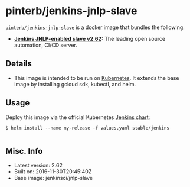 # pinterb/jenkins-jnlp-slave  

[`pinterb/jenkins-jnlp-slave`][1] is a [docker][2] image that bundles the following:  
* **[Jenkins JNLP-enabled slave v2.62][3]:** The leading open source automation, CI/CD server.

## Details
* This image is intended to be run on [Kubernetes][4]. It extends the base image by installing gcloud sdk, kubectl, and helm.

## Usage 
Deploy this image via the official Kubernetes [Jenkins chart][5]:

````
$ helm install --name my-release -f values.yaml stable/jenkins
		
````

## Misc. Info 
* Latest version: 2.62  
* Built on: 2016-11-30T20:45:40Z   
* Base image: jenkinsci/jnlp-slave   


[1]: https://hub.docker.com/r/pinterb/jenkins-jnlp-slave/   
[2]: https://docker.com 
[3]: https://jenkins.io/ 
[4]: http://kubernetes.io/ 
[5]: https://github.com/kubernetes/charts/tree/master/stable/jenkins 
